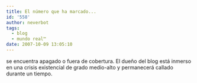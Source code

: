 ```yaml
---
title: El número que ha marcado...
id: '558'
author: neverbot
tags:
  - blog
  - mundo real™
date: 2007-10-09 13:05:10
---
```


se encuentra apagado o fuera de cobertura. El dueño del blog está inmerso en una crisis existencial de grado medio-alto y permanecerá callado durante un tiempo.
